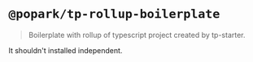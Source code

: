 # `@popark/tp-rollup-boilerplate`

> Boilerplate with rollup of typescript project created by tp-starter.

It shouldn't installed independent.

